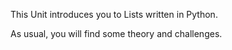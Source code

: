 This Unit introduces you to Lists written in Python. 

As usual, you will find some theory and challenges.
